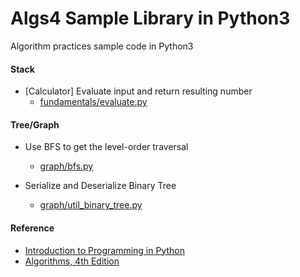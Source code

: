 # Algs4 Sample Library in Python3

Algorithm practices sample code in Python3

#### Stack
- [Calculator] Evaluate input and return resulting number  
    * [fundamentals/evaluate.py](fundamentals/evaluate.py)

#### Tree/Graph
- Use BFS to get the level-order traversal
    * [graph/bfs.py](graph/bfs.py)

- Serialize and Deserialize Binary Tree
    * [graph/util_binary_tree.py](graph/util_binary_tree.py)

#### Reference
- [Introduction to Programming in Python](https://introcs.cs.princeton.edu/python/home/)
- [Algorithms, 4th Edition](https://algs4.cs.princeton.edu/home/)
